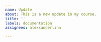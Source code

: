 ```yaml
---
name: Update
about: This is a new update in my course.
title: ''
labels: documentation
assignees: alexsanderlinn

---
```



